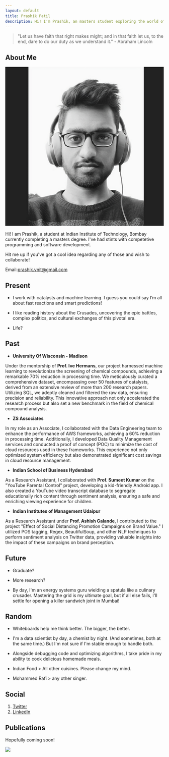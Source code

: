 ```yaml
---
layout: default
title: Prashik Patil
description: Hi! I'm Prashik, an masters student exploring the world of materials and computer science.
---
```


> "Let us have faith that right makes might; and in that faith let us, to the end, dare to do our duty as we understand it." - Abraham Lincoln

## About Me

<img class="profile-picture" src="Prashik22.png">

Hi! I am Prashik, a student at Indian Institute of Technology, Bombay currently completing a masters degree. I've had stints with competetive programming and software development.  

Hit me up if you've got a cool idea regarding any of those and wish to collaborate!

Email:[prashik.vnit@gmail.com](mailto:prashik.vnit@gmail.com?subject=Webpage)


## Present

* I work with catalysts and machine learning. I guess you could say I’m all about fast reactions and smart predictions!

* I like reading history about the Crusades, uncovering the epic battles, complex politics, and cultural exchanges of this pivotal era.

* Life?


## Past

* **University Of Wisconsin - Madison**	
	

Under the mentorship of **Prof. Ive Hermans**, our project harnessed machine learning to revolutionize the screening of chemical compounds, achieving a remarkable 70% reduction in processing time. We meticulously curated a comprehensive dataset, encompassing over 50 features of catalysts, derived from an extensive review of more than 200 research papers. Utilizing SQL, we adeptly cleaned and filtered the raw data, ensuring precision and reliability. This innovative approach not only accelerated the research process but also set a new benchmark in the field of chemical compound analysis.


* **ZS Associates**	

In my role as an Associate, I collaborated with the Data Engineering team to enhance the performance of AWS frameworks, achieving a 60% reduction in processing time. Additionally, I developed Data Quality Management services and conducted a proof of concept (POC) to minimize the cost of cloud resources used in these frameworks. This experience not only optimized system efficiency but also demonstrated significant cost savings in cloud resource management.


* **Indian School of Business	Hyderabad**

As a Research Assistant, I collaborated with **Prof. Sumeet Kumar** on the "YouTube Parental Control" project, developing a kid-friendly Android app. I also created a YouTube video transcript database to segregate educationally rich content through sentiment analysis, ensuring a safe and enriching viewing experience for children.


* **Indian Institutes of Management Udaipur**
  
As a Research Assistant under **Prof. Ashish Galande**, I contributed to the project "Effect of Social Distancing Promotion Campaigns on Brand Value." I utilized POS tagging, Regex, BeautifulSoup, and other NLP techniques to perform sentiment analysis on Twitter data, providing valuable insights into the impact of these campaigns on brand perception.



## Future


* Graduate?

* More research?

* By day, I'm an energy systems guru wielding a spatula like a culinary crusader. Mastering the grid is my ultimate goal, but if all else fails, I'll settle for opening a killer sandwich joint in Mumbai!


## Random

* Whiteboards help me think better. The bigger, the better. 

* I'm a data scientist by day, a chemist by night. (And sometimes, both at the same time.) But I'm not sure if I'm stable enough to handle both.
  
* Alongside debugging code and optimizing algorithms, I take pride in my ability to cook delicious homemade meals.

* Indian Food > All other cuisines. Please change my mind. 

* Mohammed Rafi > any other singer.


## Social

1. [Twitter](https://x.com/hotshott_22)
2. [LinkedIn](https://www.linkedin.com/in/prashikpatil/)  


## Publications

Hopefully coming soon!

<img src="https://imgs.xkcd.com/comics/machine_learning_2x.png">



